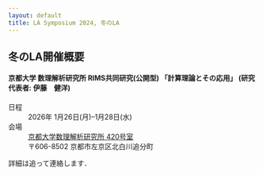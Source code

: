 ```yaml
---
layout: default
title: LA Symposium 2024, 冬のLA
---
```


冬のLA開催概要
--------
#### 京都大学 数理解析研究所 RIMS共同研究(公開型) 「計算理論とその応用」 (研究代表者: 伊藤　健洋)
<dl>
  <dt>日程</dt>
  <dd>2026年 <time datetime="2025-01-26">1月26日(月)</time>–<time datetime="2025-01-28">1月28日(水)</time></dd>
  <dt>会場</dt>
  <dd><a href="https://www.kurims.kyoto-u.ac.jp/ja/access-01.html" target="_blank">京都大学数理解析研究所 420号室</a></dd>
  <dd>〒606-8502 京都市左京区北白川追分町</dd>
</dl>

詳細は追って連絡します．
